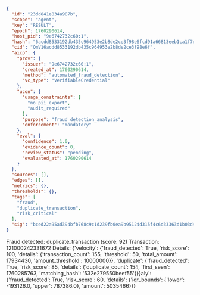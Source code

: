 ```json
{
  "id": "23dd841e834a987b",
  "scope": "agent",
  "key": "RESULT",
  "epoch": 1760290614,
  "host_pid": "9e6742732c60:1",
  "hash": "6acdd8533192db435c964953e2b8de2ce3f98e6fcd91a66813eeb1ca1f7e97b2",
  "cid": "QmV16acdd8533192db435c964953e2b8de2ce3f98e6f",
  "aicp": {
    "prov": {
      "issuer": "9e6742732c60:1",
      "created_at": 1760290614,
      "method": "automated_fraud_detection",
      "vc_type": "VerifiableCredential"
    },
    "ucon": {
      "usage_constraints": [
        "no_pii_export",
        "audit_required"
      ],
      "purpose": "fraud_detection_analysis",
      "enforcement": "mandatory"
    },
    "eval": {
      "confidence": 1.0,
      "evidence_count": 0,
      "review_status": "pending",
      "evaluated_at": 1760290614
    }
  },
  "sources": [],
  "edges": [],
  "metrics": {},
  "thresholds": {},
  "tags": [
    "fraud",
    "duplicate_transaction",
    "risk_critical"
  ],
  "sig": "bced22a95ad394bfb768c9c1d239fb0ea9b95124d315f4c6d33363d1b03d4ed6"
}
```

Fraud detected: duplicate_transaction (score: 92)
Transaction: 121000242331672
Details: {'velocity': {'fraud_detected': True, 'risk_score': 100, 'details': {'transaction_count': 155, 'threshold': 50, 'total_amount': 17934430, 'amount_threshold': 10000000}}, 'duplicate': {'fraud_detected': True, 'risk_score': 85, 'details': {'duplicate_count': 154, 'first_seen': 1760285763, 'matching_hash': '532e279550beef55'}}}aly': {'fraud_detected': True, 'risk_score': 60, 'details': {'iqr_bounds': {'lower': -193126.0, 'upper': 787386.0}, 'amount': 5035466}}}